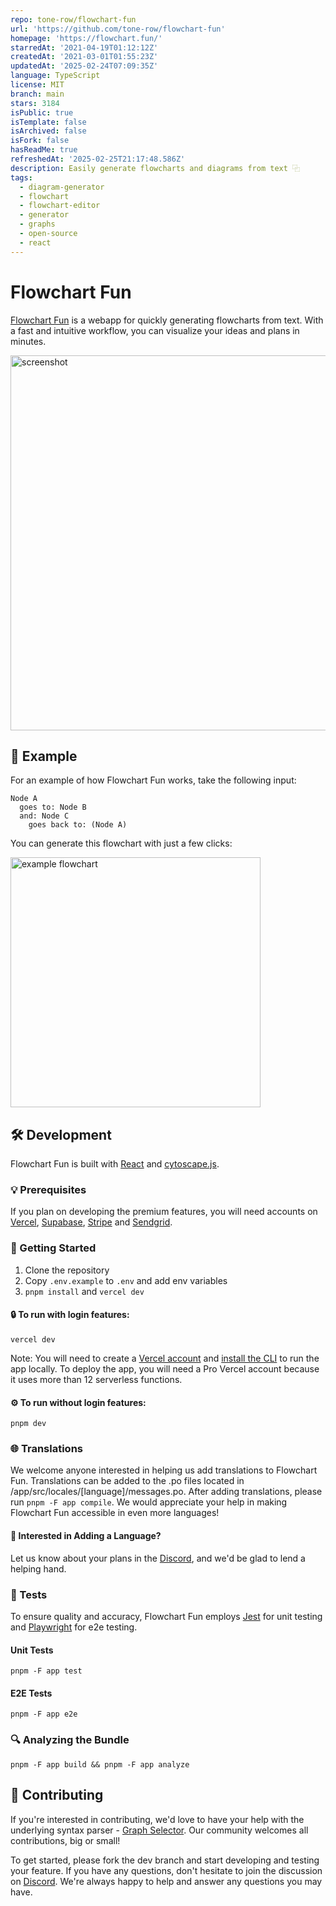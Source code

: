 ```yaml
---
repo: tone-row/flowchart-fun
url: 'https://github.com/tone-row/flowchart-fun'
homepage: 'https://flowchart.fun/'
starredAt: '2021-04-19T01:12:12Z'
createdAt: '2021-03-01T01:55:23Z'
updatedAt: '2025-02-24T07:09:35Z'
language: TypeScript
license: MIT
branch: main
stars: 3184
isPublic: true
isTemplate: false
isArchived: false
isFork: false
hasReadMe: true
refreshedAt: '2025-02-25T21:17:48.586Z'
description: Easily generate flowcharts and diagrams from text ⿻
tags:
  - diagram-generator
  - flowchart
  - flowchart-editor
  - generator
  - graphs
  - open-source
  - react
---
```


# Flowchart Fun

[Flowchart Fun](https://flowchart.fun/) is a webapp for quickly generating flowcharts from text. With a fast and intuitive workflow, you can visualize your ideas and plans in minutes.

<img src="https://github.com/tone-row/flowchart-fun/blob/main/app.png?raw=true" alt="screenshot" width="600" />

## 📝 Example

For an example of how Flowchart Fun works, take the following input:

```
Node A
  goes to: Node B
  and: Node C
    goes back to: (Node A)
```

You can generate this flowchart with just a few clicks:

<img src="./example1.png" alt="example flowchart" width="400" />

## 🛠️ Development

Flowchart Fun is built with [React](https://reactjs.org/) and [cytoscape.js](https://github.com/cytoscape/cytoscape.js).

### 💡 Prerequisites

If you plan on developing the premium features, you will need accounts on [Vercel](https://vercel.com/docs/concepts/functions/introduction), [Supabase](https://supabase.io/), [Stripe](https://stripe.com/) and [Sendgrid](https://sendgrid.com/).

### 🚀 Getting Started

1. Clone the repository
1. Copy `.env.example` to `.env` and add env variables
1. `pnpm install` and `vercel dev`

#### 🔒 To run with login features:

`vercel dev`

Note: You will need to create a [Vercel account](https://vercel.com/signup) and [install the CLI](https://vercel.com/download) to run the app locally. To deploy the app, you will need a Pro Vercel account because it uses more than 12 serverless functions.

#### ⚙️ To run without login features:

`pnpm dev`

### 🌐 Translations

We welcome anyone interested in helping us add translations to Flowchart Fun. Translations can be added to the .po files located in /app/src/locales/[language]/messages.po. After adding translations, please run `pnpm -F app compile`. We would appreciate your help in making Flowchart Fun accessible in even more languages!

#### 💬 Interested in Adding a Language?

Let us know about your plans in the [Discord](https://discord.com/invite/wPASTQHQBf), and we'd be glad to lend a helping hand.

### 🧪 Tests

To ensure quality and accuracy, Flowchart Fun employs [Jest](https://jestjs.io/) for unit testing and [Playwright](https://github.com/microsoft/playwright) for e2e testing.

#### Unit Tests

`pnpm -F app test`

#### E2E Tests

`pnpm -F app e2e`

### 🔍 Analyzing the Bundle

`pnpm -F app build && pnpm -F app analyze`

## 🤝 Contributing

If you're interested in contributing, we'd love to have your help with the underlying syntax parser - [Graph Selector](https://github.com/tone-row/graph-selector). Our community welcomes all contributions, big or small!

To get started, please fork the dev branch and start developing and testing your feature. If you have any questions, don't hesitate to join the discussion on [Discord](https://discord.com/invite/wPASTQHQBf). We're always happy to help and answer any questions you may have.
